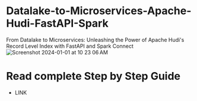 # Datalake-to-Microservices-Apache-Hudi-FastAPI-Spark
From Datalake to Microservices: Unleashing the Power of Apache Hudi's Record Level Index with FastAPI and Spark Connect
![Screenshot 2024-01-01 at 10 23 06 AM](https://github.com/soumilshah1995/Datalake-to-Microservices-Apache-Hudi-FastAPI-Spark/assets/39345855/4f8c7bb1-c34e-440f-956e-e5871801c30b)


# Read complete Step by Step Guide 
* LINK
